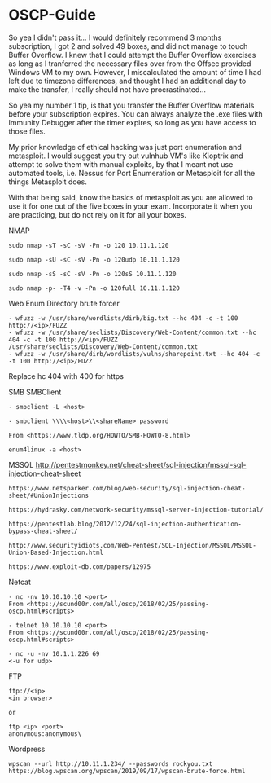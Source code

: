 # OSCP-Guide

So yea I didn't pass it... I would definitely recommend 3 months subscription, I got 2 and solved 49 boxes, and did not manage to touch Buffer Overflow. I knew that I could attempt the Buffer Overflow exercises as long as I tranferred the necessary files over from the Offsec provided Windows VM to my own. However, I miscalculated the amount of time I had left due to timezone differences, and thought I had an additional day to make the transfer, I really should not have procrastinated... 

So yea my number 1 tip, is that you transfer the Buffer Overflow materials before your subscription expires. You can always analyze the .exe files with Immunity Debugger after the timer expires, so long as you have access to those files.

My prior knowledge of ethical hacking was just port enumeration and metasploit. I would suggest you try out vulnhub VM's like Kioptrix and attempt to solve them with manual exploits, by that I meant not use automated tools, i.e. Nessus for Port Enumeration or Metasploit for all the things Metasploit does.

With that being said, know the basics of metasploit as you are allowed to use it for one out of the five boxes in your exam. Incorporate it when you are practicing, but do not rely on it for all your boxes.

NMAP

	sudo nmap -sT -sC -sV -Pn -o 120 10.11.1.120

	sudo nmap -sU -sC -sV -Pn -o 120udp 10.11.1.120

	sudo nmap -sS -sC -sV -Pn -o 120sS 10.11.1.120

	sudo nmap -p- -T4 -v -Pn -o 120full 10.11.1.120

Web Enum
Directory brute forcer

	- wfuzz -w /usr/share/wordlists/dirb/big.txt --hc 404 -c -t 100 http://<ip>/FUZZ
	- wfuzz -w /usr/share/seclists/Discovery/Web-Content/common.txt --hc 404 -c -t 100 http://<ip>/FUZZ
	/usr/share/seclists/Discovery/Web-Content/common.txt
	- wfuzz -w /usr/share/dirb/wordlists/vulns/sharepoint.txt --hc 404 -c -t 100 http://<ip>/FUZZ

Replace hc 404 with 400 for https

SMB
SMBClient

	- smbclient -L <host>

	- smbclient \\\\<host>\\<shareName> password

	From <https://www.tldp.org/HOWTO/SMB-HOWTO-8.html> 

	enum4linux -a <host>
	
MSSQL
	http://pentestmonkey.net/cheat-sheet/sql-injection/mssql-sql-injection-cheat-sheet

	https://www.netsparker.com/blog/web-security/sql-injection-cheat-sheet/#UnionInjections

	https://hydrasky.com/network-security/mssql-server-injection-tutorial/

	https://pentestlab.blog/2012/12/24/sql-injection-authentication-bypass-cheat-sheet/

	http://www.securityidiots.com/Web-Pentest/SQL-Injection/MSSQL/MSSQL-Union-Based-Injection.html

	https://www.exploit-db.com/papers/12975
	
Netcat

	- nc -nv 10.10.10.10 <port>
	From <https://scund00r.com/all/oscp/2018/02/25/passing-oscp.html#scripts> 
	
	- telnet 10.10.10.10 <port>
	From <https://scund00r.com/all/oscp/2018/02/25/passing-oscp.html#scripts> 
	
	- nc -u -nv 10.1.1.226 69
	<-u for udp>
	
FTP

	ftp://<ip>
	<in browser>
		
	or
	
	ftp <ip> <port>
	anonymous:anonymous\
	
Wordpress

	wpscan --url http://10.11.1.234/ --passwords rockyou.txt
	https://blog.wpscan.org/wpscan/2019/09/17/wpscan-brute-force.html
